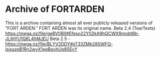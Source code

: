 # Archive of FORTARDEN
This is a archive containing almost all ever publicly released versions of "FORT ARDEN." FORT ARDEN was its original name.
Beta 2.4 (TearTests) https://mega.nz/file/geBV0BII#Efeso22Y02kA9hQCWX9mobt8b-JLilhYU1Q6L4hMJEU
Beta 2.5 - https://mega.nz/file/BLYV2DDY#sT33ZMb28SWFQ-IsjsszeB1Rn2wyX1eeBpvhUp85EvY
